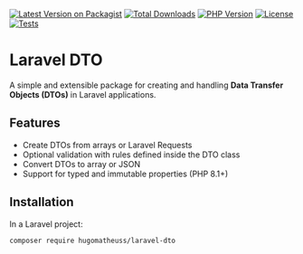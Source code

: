 [![Latest Version on Packagist](https://img.shields.io/packagist/v/hbg-php/laravel-dto.svg?style=flat-square)](https://packagist.org/packages/hbg-php/laravel-dto)
[![Total Downloads](https://img.shields.io/packagist/dt/hbg-php/laravel-dto.svg?style=flat-square)](https://packagist.org/packages/hbg-php/laravel-dto)
[![PHP Version](https://img.shields.io/packagist/php-v/hbg-php/laravel-dto.svg?style=flat-square)](https://www.php.net)
[![License](https://img.shields.io/github/license/hbg-php/laravel-dto.svg?style=flat-square)](LICENSE)
[![Tests](https://img.shields.io/github/actions/workflow/status/hbg-php/laravel-dto/run-tests.yml?label=tests&style=flat-square)](https://github.com/hbg-php/laravel-dto/actions)

# Laravel DTO

A simple and extensible package for creating and handling **Data Transfer Objects (DTOs)** in Laravel applications.

## Features

- Create DTOs from arrays or Laravel Requests
- Optional validation with rules defined inside the DTO class
- Convert DTOs to array or JSON
- Support for typed and immutable properties (PHP 8.1+)

## Installation

In a Laravel project:

```bash
composer require hugomatheuss/laravel-dto